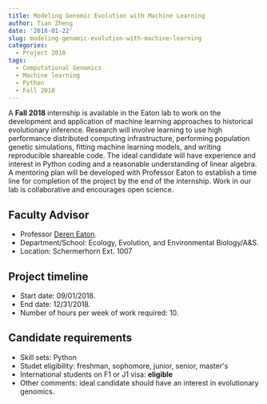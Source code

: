 ```yaml
---
title: Modeling Genomic Evolution with Machine Learning
author: Tian Zheng
date: '2018-01-22'
slug: modeling-genomic-evolution-with-machine-learning
categories:
  - Project 2018
tags:
  - Computational Genomics
  - Machine learning
  - Python
  - Fall 2018
---
```

A **Fall 2018** internship is available in the Eaton lab to work on the development and application of machine learning approaches to historical evolutionary inference. Research will involve learning to use high performance distributed computing infrastructure, performing population genetic simulations, fitting machine learning models, and writing reproducible shareable code. The ideal candidate will have experience and interest in Python coding and a reasonable understanding of linear algebra. A mentoring plan will be developed with Professor Eaton to establish a time line for completion of the project by the end of the internship. Work in our lab is collaborative and encourages open science.

## Faculty Advisor
+ Professor [Deren Eaton](http://eaton-lab.org).
+ Department/School: Ecology, Evolution, and Environmental Biology/A&S.
+ Location: Schermerhorn Ext. 1007

## Project timeline
+ Start date: 09/01/2018.
+ End date: 12/31/2018.
+ Number of hours per week of work required: 10.

## Candidate requirements
+ Skill sets: Python
+ Studet eligibility: freshman, sophomore, junior, senior, master's
+ International students on F1 or J1 visa: **eligible**
+ Other comments: ideal candidate should have an interest in evolutionary genomics.
